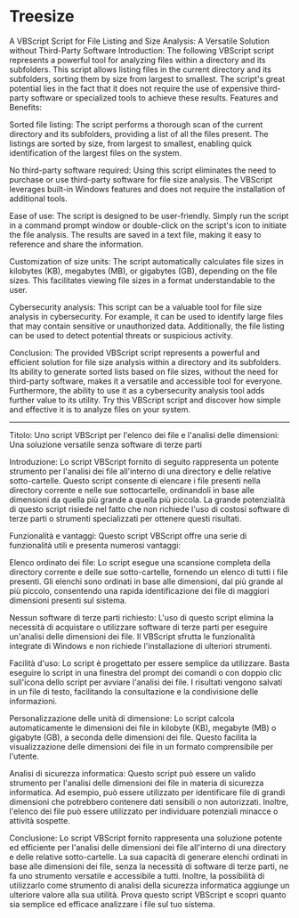 # Treesize
A VBScript Script for File Listing and Size Analysis: A Versatile Solution without Third-Party Software
Introduction:
The following VBScript script represents a powerful tool for analyzing files within a directory and its subfolders. This script allows listing files in the current directory and its subfolders, sorting them by size from largest to smallest. The script's great potential lies in the fact that it does not require the use of expensive third-party software or specialized tools to achieve these results. Features and Benefits:

Sorted file listing: 
The script performs a thorough scan of the current directory and its subfolders, providing a list of all the files present. The listings are sorted by size, from largest to smallest, enabling quick identification of the largest files on the system.

No third-party software required: Using this script eliminates the need to purchase or use third-party software for file size analysis. The VBScript leverages built-in Windows features and does not require the installation of additional tools.

Ease of use: 
The script is designed to be user-friendly. Simply run the script in a command prompt window or double-click on the script's icon to initiate the file analysis. The results are saved in a text file, making it easy to reference and share the information.

Customization of size units: 
The script automatically calculates file sizes in kilobytes (KB), megabytes (MB), or gigabytes (GB), depending on the file sizes. This facilitates viewing file sizes in a format understandable to the user.

Cybersecurity analysis: 
This script can be a valuable tool for file size analysis in cybersecurity. For example, it can be used to identify large files that may contain sensitive or unauthorized data. Additionally, the file listing can be used to detect potential threats or suspicious activity.

Conclusion:
The provided VBScript script represents a powerful and efficient solution for file size analysis within a directory and its subfolders. Its ability to generate sorted lists based on file sizes, without the need for third-party software, makes it a versatile and accessible tool for everyone. Furthermore, the ability to use it as a cybersecurity analysis tool adds further value to its utility. Try this VBScript script and discover how simple and effective it is to analyze files on your system.

___________________________________________________________________________________________________________________________________________________________________________________________

Titolo: Uno script VBScript per l'elenco dei file e l'analisi delle dimensioni: Una soluzione versatile senza software di terze parti

Introduzione:
Lo script VBScript fornito di seguito rappresenta un potente strumento per l'analisi dei file all'interno di una directory e delle relative sotto-cartelle. Questo script consente di elencare i file presenti nella directory corrente e nelle sue sottocartelle, ordinandoli in base alle dimensioni da quella più grande a quella più piccola. La grande potenzialità di questo script risiede nel fatto che non richiede l'uso di costosi software di terze parti o strumenti specializzati per ottenere questi risultati.


Funzionalità e vantaggi:
Questo script VBScript offre una serie di funzionalità utili e presenta numerosi vantaggi:

Elenco ordinato dei file: Lo script esegue una scansione completa della directory corrente e delle sue sotto-cartelle, fornendo un elenco di tutti i file presenti. Gli elenchi sono ordinati in base alle dimensioni, dal più grande al più piccolo, consentendo una rapida identificazione dei file di maggiori dimensioni presenti sul sistema.

Nessun software di terze parti richiesto: L'uso di questo script elimina la necessità di acquistare o utilizzare software di terze parti per eseguire un'analisi delle dimensioni dei file. Il VBScript sfrutta le funzionalità integrate di Windows e non richiede l'installazione di ulteriori strumenti.

Facilità d'uso: Lo script è progettato per essere semplice da utilizzare. Basta eseguire lo script in una finestra del prompt dei comandi o con doppio clic sull'icona dello script per avviare l'analisi dei file. I risultati vengono salvati in un file di testo, facilitando la consultazione e la condivisione delle informazioni.

Personalizzazione delle unità di dimensione: Lo script calcola automaticamente le dimensioni dei file in kilobyte (KB), megabyte (MB) o gigabyte (GB), a seconda delle dimensioni dei file. Questo facilita la visualizzazione delle dimensioni dei file in un formato comprensibile per l'utente.

Analisi di sicurezza informatica: Questo script può essere un valido strumento per l'analisi delle dimensioni dei file in materia di sicurezza informatica. Ad esempio, può essere utilizzato per identificare file di grandi dimensioni che potrebbero contenere dati sensibili o non autorizzati. Inoltre, l'elenco dei file può essere utilizzato per individuare potenziali minacce o attività sospette.

Conclusione:
Lo script VBScript fornito rappresenta una soluzione potente ed efficiente per l'analisi delle dimensioni dei file all'interno di una directory e delle relative sotto-cartelle. La sua capacità di generare elenchi ordinati in base alle dimensioni dei file, senza la necessità di software di terze parti, ne fa uno strumento versatile e accessibile a tutti. Inoltre, la possibilità di utilizzarlo come strumento di analisi della sicurezza informatica aggiunge un ulteriore valore alla sua utilità. Prova questo script VBScript e scopri quanto sia semplice ed efficace analizzare i file sul tuo sistema.
